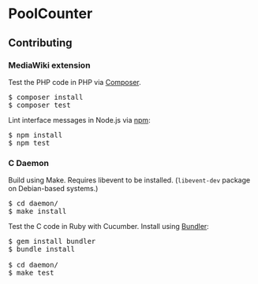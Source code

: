 # PoolCounter

## Contributing

### MediaWiki extension

Test the PHP code in PHP via [Composer](https://getcomposer.org/).
<pre>
$ composer install
$ composer test
</pre>

Lint interface messages in Node.js via [npm](https://www.npmjs.com/get-npm):
<pre>
$ npm install
$ npm test
</pre>

### C Daemon

Build using Make. Requires libevent to be installed.
(`libevent-dev` package on Debian-based systems.)
<pre>
$ cd daemon/
$ make install
</pre>

Test the C code in Ruby with Cucumber. Install using [Bundler](https://bundler.io/):
<pre>
$ gem install bundler
$ bundle install

$ cd daemon/
$ make test
</pre>
